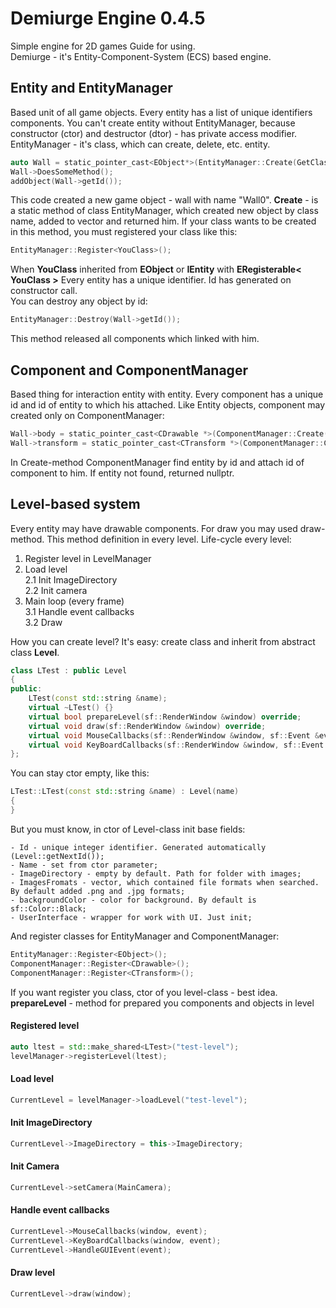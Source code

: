 # Demiurge Engine 0.4.5
Simple engine for 2D games
Guide for using.  
Demiurge - it's Entity-Component-System (ECS) based engine.  

## Entity and EntityManager
Based unit of all game objects. Every entity has a list of unique identifiers components. You can't create entity without EntityManager, because constructor (ctor) and destructor (dtor) - has private access modifier.  
EntityManager - it's class, which can create, delete, etc. entity.

```cpp
auto Wall = static_pointer_cast<EObject*>(EntityManager::Create(GetClassName::Get<EObject>(), "Wall0"));
Wall->DoesSomeMethod();
addObject(Wall->getId());
```

This code created a new game object - wall with name "Wall0". **Create** - is a static method of class EntityManager, which created new object by class name, added to vector and returned him.
If your class wants to be created in this method, you must registered your class like this:
```cpp
EntityManager::Register<YouClass>();
```
When **YouClass** inherited from **EObject** or **IEntity** with **ERegisterable< YouClass >**
Every entity has a unique identifier. Id has generated on constructor call.  
You can destroy any object by id:
```cpp
EntityManager::Destroy(Wall->getId());
```
This method released all components which linked with him.

## Component and ComponentManager
Based thing for interaction entity with entity. Every component has a unique id and id of entity to which his attached. Like Entity objects, component may created only on ComponentManager:
```cpp
Wall->body = static_pointer_cast<CDrawable *>(ComponentManager::Create(GetClassName::Get<CDrawable>(), Wall->getId(), "body"));
Wall->transform = static_pointer_cast<CTransform *>(ComponentManager::Create(GetClassName::Get<CTransform>(), Wall->getId(), "transform"));
``` 

In Create-method ComponentManager find entity by id and attach id of component to him. If entity not found, returned nullptr.  

## Level-based system
Every entity may have drawable components. For draw you may used draw-method. This method definition in every level. 
Life-cycle every level:
1. Register level in LevelManager
2. Load level  
2.1 Init ImageDirectory  
2.2 Init camera
3. Main loop (every frame)  
3.1 Handle event callbacks  
3.2 Draw

How you can create level? It's easy: create class and inherit from abstract class **Level**.
```cpp
class LTest : public Level
{
public:
    LTest(const std::string &name);
    virtual ~LTest() {}
    virtual bool prepareLevel(sf::RenderWindow &window) override;
    virtual void draw(sf::RenderWindow &window) override;
    virtual void MouseCallbacks(sf::RenderWindow &window, sf::Event &event) override;
    virtual void KeyBoardCallbacks(sf::RenderWindow &window, sf::Event &event) override;
};
```
You can stay ctor empty, like this:
```cpp
LTest::LTest(const std::string &name) : Level(name)
{
}
```
But you must know, in ctor of Level-class init base fields:
```
- Id - unique integer identifier. Generated automatically (Level::getNextId());
- Name - set from ctor parameter;
- ImageDirectory - empty by default. Path for folder with images;
- ImagesFromats - vector, which contained file formats when searched. By default added .png and .jpg formats;
- backgroundColor - color for background. By default is sf::Color::Black;
- UserInterface - wrapper for work with UI. Just init;
```

And register classes for EntityManager and ComponentManager:
```cpp
EntityManager::Register<EObject>();
ComponentManager::Register<CDrawable>();
ComponentManager::Register<CTransform>();
```

If you want register you class, ctor of you level-class - best idea.  
**prepareLevel** - method for prepared you components and objects in level

#### Registered level
```cpp
auto ltest = std::make_shared<LTest>("test-level");
levelManager->registerLevel(ltest);
```

#### Load level
```cpp
CurrentLevel = levelManager->loadLevel("test-level");
```

#### Init ImageDirectory
```cpp
CurrentLevel->ImageDirectory = this->ImageDirectory;
```

#### Init Camera
```cpp
CurrentLevel->setCamera(MainCamera);
```

#### Handle event callbacks
```cpp
CurrentLevel->MouseCallbacks(window, event);
CurrentLevel->KeyBoardCallbacks(window, event);
CurrentLevel->HandleGUIEvent(event);
```

#### Draw level
```cpp
CurrentLevel->draw(window);
```